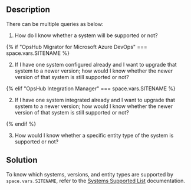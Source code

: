 ## Description

There can be multiple queries as below: 

1. How do I know whether a system will be supported or not?

{% if "OpsHub Migrator for Microsoft Azure DevOps" === space.vars.SITENAME %}  

2. If I have one system configured already and I want to upgrade that system to a newer version; how would I know whether the newer version of that system is still supported or not?

{% elif "OpsHub Integration Manager" === space.vars.SITENAME %}  

2. If I have one system integrated already and I want to upgrade that system to a newer version; how would I know whether the newer version of that system is still supported or not?  

{% endif %}

3. How would I know whether a specific entity type of the system is supported or not? 

## Solution

To know which systems, versions, and entity types are supported by <code class="expression">space.vars.SITENAME</code>, refer to the [Systems Supported List](../../../supported-connectors/systems-supported.md) documentation.
